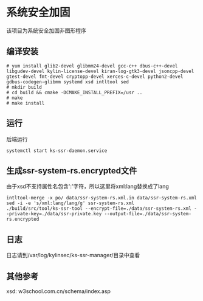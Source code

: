# 系统安全加固
该项目为系统安全加固非图形程序

## 编译安装
```
# yum install glib2-devel glibmm24-devel gcc-c++ dbus-c++-devel libgudev-devel kylin-license-devel kiran-log-gtk3-devel jsoncpp-devel gtest-devel fmt-devel cryptopp-devel xerces-c-devel python2-devel gdbus-codegen-glibmm systemd xsd intltool sed
# mkdir build
# cd build && cmake -DCMAKE_INSTALL_PREFIX=/usr ..
# make
# make install
```

## 运行

后端运行

```
systemctl start ks-ssr-daemon.service
```

## 生成ssr-system-rs.encrypted文件

由于xsd不支持属性名包含':'字符，所以这里将xml:lang替换成了lang

```
intltool-merge -x po/ data/ssr-system-rs.xml.in data/ssr-system-rs.xml
sed -i -e 's/xml:lang/lang/g' ssr-system-rs.xml
./build/src/tool/ks-ssr-tool --encrypt-file=./data/ssr-system-rs.xml --private-key=./data/ssr-private.key --output-file=./data/ssr-system-rs.encrypted
```

## 日志
日志请到/var/log/kylinsec/ks-ssr-manager/目录中查看

## 其他参考
xsd: w3school.com.cn/schema/index.asp
